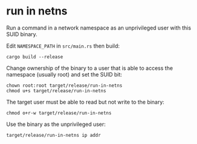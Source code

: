 # run in netns

Run a command in a network namespace as an unprivileged user with this SUID binary.

Edit `NAMESPACE_PATH` in `src/main.rs` then build:

```
cargo build --release
```

Change ownership of the binary to a user that is able to access the namespace (usually root) and set the SUID bit:

```
chown root:root target/release/run-in-netns
chmod u+s target/release/run-in-netns
```

The target user must be able to read but not write to the binary:

```
chmod o+r-w target/release/run-in-netns
```

Use the binary as the unprivileged user:

```
target/release/run-in-netns ip addr
```

